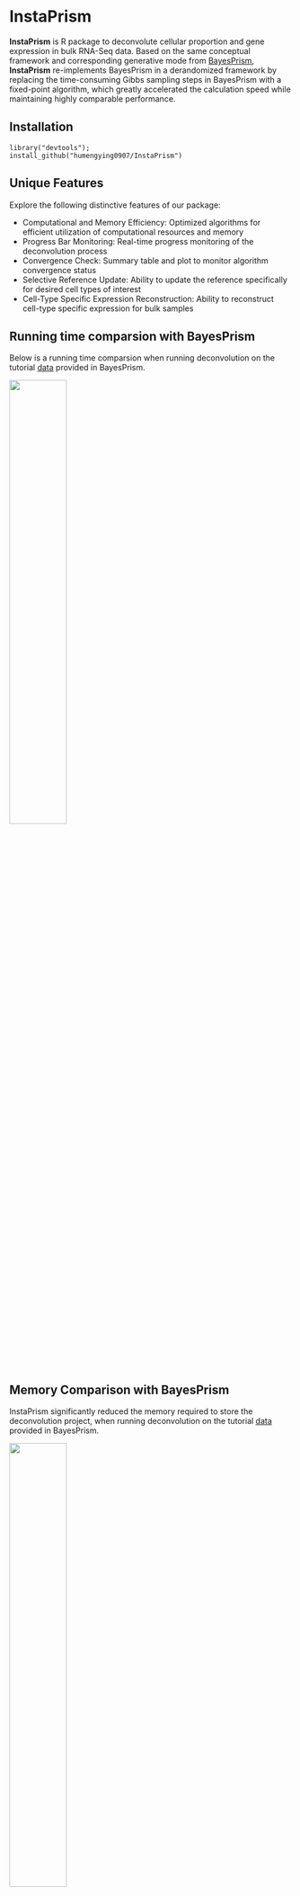 # InstaPrism
**InstaPrism** is R package to deconvolute cellular proportion and gene expression in bulk RNA-Seq data. Based on the same conceptual framework and corresponding generative mode from [BayesPrism](https://github.com/Danko-Lab/BayesPrism), **InstaPrism** re-implements BayesPrism in a derandomized framework by replacing the time-consuming Gibbs sampling steps in BayesPrism with a fixed-point algorithm, which greatly accelerated the calculation speed while maintaining highly comparable performance.
## Installation
```````
library("devtools");
install_github("humengying0907/InstaPrism")
```````
## Unique Features
Explore the following distinctive features of our package:

* Computational and Memory Efficiency: Optimized algorithms for efficient utilization of computational resources and memory
* Progress Bar Monitoring: Real-time progress monitoring of the deconvolution process
* Convergence Check: Summary table and plot to monitor algorithm convergence status
* Selective Reference Update: Ability to update the reference specifically for desired cell types of interest
* Cell-Type Specific Expression Reconstruction: Ability to reconstruct cell-type specific expression for bulk samples
## Running time comparsion with BayesPrism
Below is a running time comparsion when running deconvolution on the tutorial [data](https://github.com/Danko-Lab/BayesPrism/tree/main/tutorial.dat) 
provided in BayesPrism. 


<img src="https://github.com/humengying0907/InstaPrism/assets/54827603/8e158249-9cc9-4f06-8e89-63867540bfc6" width=45% height=45%>

## Memory Comparison with BayesPrism
InstaPrism significantly reduced the memory required to store the deconvolution project, when running deconvolution on the tutorial [data](https://github.com/Danko-Lab/BayesPrism/tree/main/tutorial.dat) 
provided in BayesPrism. 

<img src="https://github.com/humengying0907/InstaPrism/assets/54827603/3d9c8b8b-8aac-4c4b-b793-e64c33cac752" width=45% height=45%>

## Tutorial
Check [InstaPrism_tumorial](https://humengying0907.github.io/InstaPrism_tutorial.html) for detailed implementation of InstaPrism and compare its performance with BayesPrism.

## Reference
M. Hu and M. Chikina, “InstaPrism: an R package for fast implementation of BayesPrism.” bioRxiv, p. 2023.03.07.531579, Mar. 12, 2023.
doi: https://doi.org/10.1101/2023.03.07.531579
